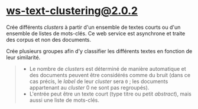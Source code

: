 # ws-text-clustering@2.0.2

Crée différents *clusters* à partir d'un ensemble de textes courts ou d'un ensemble de listes de mots-clés. Ce web service est asynchrone et traite des corpus et non des documents.

Crée plusieurs groupes afin d'y classifier les différents textes en fonction de leur similarité.

> - Le nombre de *clusters* est déterminé de manière automatique et des documents peuvent être considérés comme du bruit (dans ce cas précis, le *label* de leur *cluster* sera `0` ; les documents appartenant au *cluster* 0 ne sont pas regroupés).
> - L'entrée peut être un texte court (type titre ou petit *abstract*), mais aussi une liste de mots-clés.
